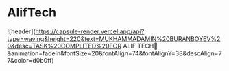 # AlifTech

![header](https://capsule-render.vercel.app/api?type=waving&height=220&text=MUKHAMMADAMIN%20BURANBOYEV%20&desc=TASK%20COMPLITED%20FOR ALIF TECH🙂&animation=fadeIn&fontSize=20&fontAlign=74&fontAlignY=38&descAlign=77&color=d0b0ff)
